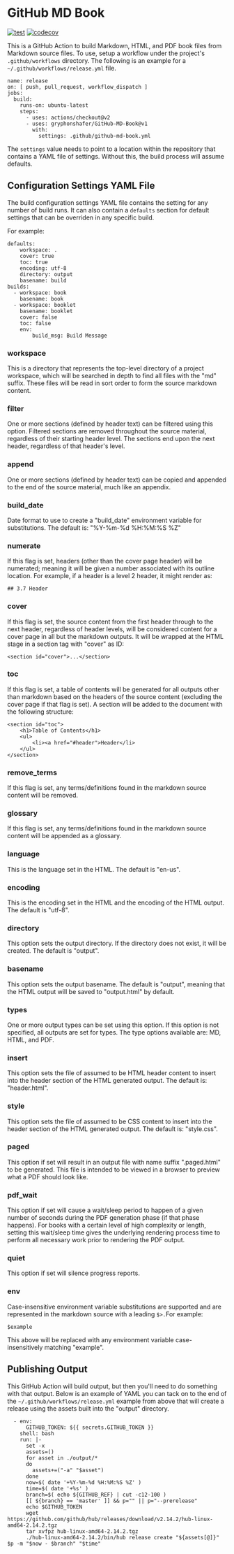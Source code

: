 # GitHub MD Book

[![test](https://github.com/gryphonshafer/GitHub-MD-Book/workflows/test/badge.svg)](https://github.com/gryphonshafer/GitHub-MD-Book/actions?query=workflow%3Atest)
[![codecov](https://codecov.io/gh/gryphonshafer/GitHub-MD-Book/graph/badge.svg)](https://codecov.io/gh/gryphonshafer/GitHub-MD-Book)

This is a GitHub Action to build Markdown, HTML, and PDF book files from
Markdown source files. To use, setup a workflow under the project's
`.github/workflows` directory. The following is an example for a
`~/.github/workflows/release.yml` file.

    name: release
    on: [ push, pull_request, workflow_dispatch ]
    jobs:
      build:
        runs-on: ubuntu-latest
        steps:
          - uses: actions/checkout@v2
          - uses: gryphonshafer/GitHub-MD-Book@v1
            with:
              settings: .github/github-md-book.yml

The `settings` value needs to point to a location within the repository that
contains a YAML file of settings. Without this, the build process will assume
defaults.

## Configuration Settings YAML File

The build configuration settings YAML file contains the setting for any number
of build runs. It can also contain a `defaults` section for default settings
that can be overriden in any specific build.

For example:

    defaults:
        workspace: .
        cover: true
        toc: true
        encoding: utf-8
        directory: output
        basename: build
    builds:
      - workspace: book
        basename: book
      - workspace: booklet
        basename: booklet
        cover: false
        toc: false
        env:
            build_msg: Build Message

### workspace

This is a directory that represents the top-level directory of a project
workspace, which will be searched in depth to find all files with the "md"
suffix. These files will be read in sort order to form the source markdown
content.

### filter

One or more sections (defined by header text) can be filtered using this option.
Filtered sections are removed throughout the source material, regardless of
their starting header level. The sections end upon the next header, regardless
of that header's level.

### append

One or more sections (defined by header text) can be copied and appended to the
end of the source material, much like an appendix.

### build_date

Date format to use to create a "build_date" environment variable for
substitutions. The default is: "%Y-%m-%d %H:%M:%S %Z"

### numerate

If this flag is set, headers (other than the cover page header) will be
numerated; meaning it will be given a number associated with its outline
location. For example, if a header is a level 2 header, it might render as:

    ## 3.7 Header

### cover

If this flag is set, the source content from the first header through to the
next header, regardless of header levels, will be considered content for a cover
page in all but the markdown outputs. It will be wrapped at the HTML stage in
a section tag with "cover" as ID:

    <section id="cover">...</section>

### toc

If this flag is set, a table of contents will be generated for all outputs other
than markdown based on the headers of the source content (excluding the cover
page if that flag is set). A section will be added to the document with the
following structure:

    <section id="toc">
        <h1>Table of Contents</h1>
        <ul>
            <li><a href="#header">Header</li>
        </ul>
    </section>

### remove_terms

If this flag is set, any terms/definitions found in the markdown source content
will be removed.

### glossary

If this flag is set, any terms/definitions found in the markdown source content
will be appended as a glossary.

### language

This is the language set in the HTML. The default is "en-us".

### encoding

This is the encoding set in the HTML and the encoding of the HTML output. The
default is "utf-8".

### directory

This option sets the output directory. If the directory does not exist, it will
be created. The default is "output".

### basename

This option sets the output basename. The default is "output", meaning that the
HTML output will be saved to "output.html" by default.

### types

One or more output types can be set using this option. If this option is not
specified, all outputs are set for types. The type options available are:
MD, HTML, and PDF.

### insert

This option sets the file of assumed to be HTML header content to insert into
the header section of the HTML generated output. The default is: "header.html".

### style

This option sets the file of assumed to be CSS content to insert into the
header section of the HTML generated output. The default is: "style.css".

### paged

This option if set will result in an output file with name suffix ".paged.html"
to be generated. This file is intended to be viewed in a browser to preview
what a PDF should look like.

### pdf_wait

This option if set will cause a wait/sleep period to happen of a given number
of seconds during the PDF generation phase (if that phase happens). For books
with a certain level of high complexity or length, setting this wait/sleep time
gives the underlying rendering process time to perform all necessary work prior
to rendering the PDF output.

### quiet

This option if set will silence progress reports.

### env

Case-insensitive environment variable substitutions are supported and are
represented in the markdown source with a leading `$>.`For example:

    $example

This above will be replaced with any environment variable case-insensitively
matching "example".

## Publishing Output

This GitHub Action will build output, but then you'll need to do something with
that output. Below is an example of YAML you can tack on to the end of the
`~/.github/workflows/release.yml` example from above that will create a release
using the assets built into the "output" directory.

      - env:
          GITHUB_TOKEN: ${{ secrets.GITHUB_TOKEN }}
        shell: bash
        run: |-
          set -x
          assets=()
          for asset in ./output/*
          do
            assets+=("-a" "$asset")
          done
          now=$( date '+%Y-%m-%d %H:%M:%S %Z' )
          time=$( date '+%s' )
          branch=$( echo ${GITHUB_REF} | cut -c12-100 )
          [[ ${branch} == 'master' ]] && p="" || p="--prerelease"
          echo $GITHUB_TOKEN
          wget https://github.com/github/hub/releases/download/v2.14.2/hub-linux-amd64-2.14.2.tgz
          tar xvfpz hub-linux-amd64-2.14.2.tgz
          ./hub-linux-amd64-2.14.2/bin/hub release create "${assets[@]}" $p -m "$now - $branch" "$time"
